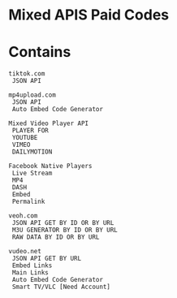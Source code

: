 # Mixed APIS Paid Codes

# Contains

    tiktok.com
     JSON API

    mp4upload.com
     JSON API
     Auto Embed Code Generator

    Mixed Video Player API
     PLAYER FOR
     YOUTUBE
     VIMEO
     DAILYMOTION

    Facebook Native Players
     Live Stream
     MP4
     DASH
     Embed
     Permalink

    veoh.com
     JSON API GET BY ID OR BY URL
     M3U GENERATOR BY ID OR BY URL
     RAW DATA BY ID OR BY URL
    
    vudeo.net
     JSON API GET BY URL
     Embed Links
     Main Links
     Auto Embed Code Generator
     Smart TV/VLC [Need Account]
    
